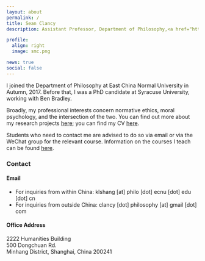 ```yaml
---
layout: about
permalink: /
title: Sean Clancy
description: Assistant Professor, Department of Philosophy,<a href="http://english.ecnu.edu.cn/"> East China Normal University</a>.

profile:
  align: right
  image: smc.png

news: true
social: false
---
```


I joined the Department of Philosophy at East China Normal University in Autumn, 2017. Before that, I was a PhD candidate at Syracuse University, working with Ben Bradley.

Broadly, my professional interests concern normative ethics, moral psychology, and the intersection of the two. You can find out more about my research projects <a href="/projects/">here</a>; you can find my CV <a href="{{ site.baseurl }}/assets/Sean%20Clancy%20-%20October%202018%20CV%20-%20Short.pdf">here</a>.

Students who need to contact me are advised to do so via email or via the WeChat group for the relevant course. Information on the courses I teach can be found <a href="https://sean-clancy.github.io/teaching/">here</a>.

### Contact

#### Email

- For inquiries from within China: klshang [at] philo [dot] ecnu [dot] edu [dot] cn
- For inquiries from outside China: clancy [dot] philosophy [at] gmail [dot] com

#### Office Address

2222 Humanities Building  
500 Dongchuan Rd.  
Minhang District, Shanghai, China 200241
